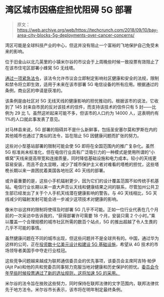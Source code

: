# 湾区城市因癌症担忧阻碍 5G 部署

> 原文：<https://web.archive.org/web/https://techcrunch.com/2018/09/10/bay-area-city-blocks-5g-deployments-over-cancer-concerns/>

湾区可能是全球科技产业的中心，但这并没有阻止一个富裕的飞地保护自己免受未来的影响。

位于旧金山以北几英里的小镇米尔谷的市议会于上周晚些时候一致投票有效阻止了在该市住宅区部署小蜂窝 5G 无线塔。

[通过一项紧急法令](https://web.archive.org/web/20230308041617/http://cityofmillvalley.granicus.com/MetaViewer.php?view_id=2&clip_id=1290&meta_id=59943)，该法令允许市议会立即制定影响社区健康和安全的法规，限制和禁令将立即生效，适用于未来在该市部署 5G 电信设备的所有应用。根据通过的条例，商业区的申请是获准的。

该条例是由社区对 5G 无线天线的健康影响的担忧推动的。根据该市的说法，它收到了 145 封来自市民的反对该技术的信件，而支持该技术的信件只有 5 封——比例为 29 比 1。虽然这听起来可能不多，但该市的人口约为 14000 人，这表明约有 1%的人口就此事发表了意见。

对马林县来说，5G 部署的阻碍并不是什么新鲜事，包括圣安塞尔莫和罗斯在内的其他城市也通过了类似的法令，旨在阻止 5G 因健康问题而扩张的努力。

这些对小型基站部署的限制可能会使 5G 即将在全国范围内的推广复杂化。虽然 5G 标准尚未标准化，但在电信行业具有广泛吸引力的一种模式是使用所谓的“小蜂窝”天线来提高带宽和连接质量，同时降低基础设施和电力成本。较小的天线更容易安装，而且不会太显眼，减少了城市保护主义者对难看的塔桅的担忧，这些塔桅长期以来一直困扰着美国各地社区 4G 天线的部署。

或许最重要的是，这些小手机辐射更少，因为它们的设计覆盖范围不如传统手机基站。电信行业长期以来一直大声否认天线和健康结果之间的联系，尽管加州公共卫生部已经发出了关于个人手机天线潜在健康影响的警告。与 4G 天线相比，5G 天线减少的辐射发射可能会进一步减少这项技术对健康的影响。

像米尔谷这样的限制将使得及时部署 5G 几乎不可能。正如一位行业代表在几个月前的一次采访中告诉我的，“获得部署许可需要 18 个月，安装只需 2 个小时。”乘以覆盖一个合理规模的城市社区所需的数百个站点，5G 的推出超越了令人生畏的几乎不可能的事情。

虽然健康问题在不同的城市出现，但这些问题并不是全球共有的。中国，通过华为这样的公司，正在[投资数十亿美元设计和建设 5G 基础设施](https://web.archive.org/web/20230308041617/https://www.wsj.com/articles/the-5g-race-china-and-u-s-battle-to-control-worlds-fastest-wireless-internet-1536516373)，希望从 4G 技术的市场领导者美国手中夺走行业桂冠。

这些竞争问题越来越成为联邦通信委员会的优先事项，该委员会主席阿吉特·帕伊(Ajit Pai)和他的共和党委员同事努力克服当地对健康和历史保护的担忧。[委员会今年早些时候投票通过了新的选址规则，这将加速 5G 的采用。](https://web.archive.org/web/20230308041617/https://www.rcrwireless.com/20180323/policy/fcc-votes-to-ease-small-cell-siting-rules-tag17)

米尔谷的法令旨在挫败这些努力，同时保持在联邦法律的文字范围内，联邦法律优先于地方法令。米尔谷市长表示，该市将在明年制定最终条例。